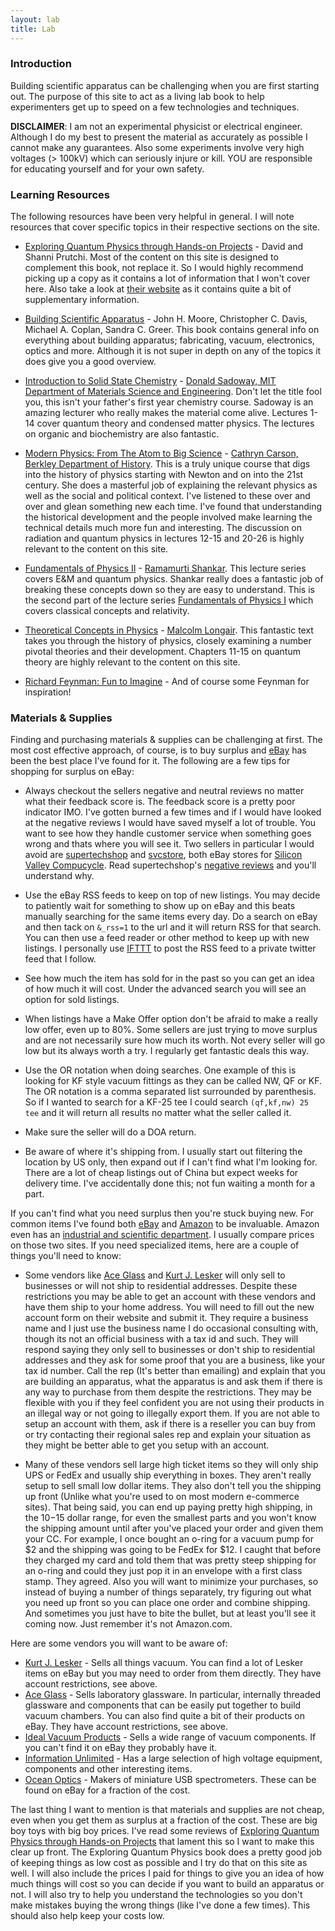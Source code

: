 ```yaml
---
layout: lab
title: Lab
---
```


### Introduction

Building scientific apparatus can be challenging when you are first starting out. The purpose of this site to act as a living lab book to help experimenters get up to speed on a few technologies and techniques. 

**DISCLAIMER**: I am not an experimental physicist or electrical engineer. Although I do my best to present the material as accurately as possible I cannot make any guarantees. Also some experiments involve very high voltages (> 100kV) which can seriously injure or kill. YOU are responsible for educating yourself and for your own safety.

### <a id="learning-resources"></a> Learning Resources

The following resources have been very helpful in general. I will note resources that cover specific topics in their respective sections on the site.

- [Exploring Quantum Physics through Hands-on Projects](http://www.amazon.com/Exploring-Quantum-Physics-through-Projects/dp/1118140664) - David and Shanni Prutchi. Most of the content on this site is designed to complement this book, not replace it. So I would highly recommend picking up a copy as it contains a lot of information that I won't cover here. Also take a look at [their website](http://www.diyphysics.com/) as it contains quite a bit of supplementary information.

- [Building Scientific Apparatus](http://www.amazon.com/Building-Scientific-Apparatus-John-Moore/dp/0521878586) - John H. Moore, Christopher C. Davis, Michael A. Coplan, Sandra C. Greer. This book contains general info on everything about building apparatus; fabricating, vacuum, electronics, optics and more. Although it is not super in depth on any of the topics it does give you a good overview.

- [Introduction to Solid State Chemistry](https://www.youtube.com/watch?v=kI7D2lkcF8E&list=PL36EC6A6180271B0F) - [Donald Sadoway, MIT Department of Materials Science and Engineering](http://donaldsadoway.com/). Don't let the title fool you, this isn't your father's first year chemistry course. Sadoway is an amazing lecturer who really makes the material come alive. Lectures 1-14 cover quantum theory and condensed matter physics. The lectures on organic and biochemistry are also fantastic.

- [Modern Physics: From The Atom to Big Science](https://itunes.apple.com/us/itunes-u/history-181b-spring-2008-modern/id461116019) - [Cathryn Carson, Berkley Department of History](http://history.berkeley.edu/people/cathryn-carson). This is a truly unique course that digs into the history of physics starting with Newton and on into the 21st century. She does a masterful job of explaining the relevant physics as well as the social and political context. I've listened to these over and over and glean something new each time. I've found that understanding the historical development and the people involved make learning the technical details much more fun and interesting. The discussion on radiation and quantum physics in lectures 12-15 and 20-26 is highly relevant to the content on this site.

- [Fundamentals of Physics II](http://www.youtube.com/playlist?list=PLD07B2225BB40E582) - [Ramamurti Shankar](http://pantheon.yale.edu/~rshankar/). This lecture series covers E&M and quantum physics. Shankar really does a fantastic job of breaking these concepts down so they are easy to understand. This is the second part of the lecture series [Fundamentals of Physics I](http://www.youtube.com/course?list=ECFE3074A4CB751B2B) which covers classical concepts and relativity.

- [Theoretical Concepts in Physics](http://www.amazon.com/Theoretical-Concepts-Physics-Alternative-Reasoning/dp/052152878X) - [Malcolm Longair](http://www.phy.cam.ac.uk/people/longairm.php). This fantastic text takes you through the history of physics, closely examining a number pivotal theories and their development. Chapters 11-15 on quantum theory are highly relevant to the content on this site.

- [Richard Feynman: Fun to Imagine](https://www.youtube.com/watch?v=GqvggMpJgL0) - And of course some Feynman for inspiration!

### <a id="supplies"></a> Materials & Supplies

Finding and purchasing materials & supplies can be challenging at first. The most cost effective approach, of course, is to buy surplus and [eBay](http://www.ebay.com/) has been the best place I've found for it. The following are a few tips for shopping for surplus on eBay:

- Always checkout the sellers negative and neutral reviews no matter what their feedback score is. The feedback score is a pretty poor indicator IMO. I've gotten burned a few times and if I would have looked at the negative reviews I would have saved myself a lot of trouble. You want to see how they handle customer service when something goes wrong and thats where you will see it. Two sellers in particular I would avoid are [supertechshop](http://www.ebay.com/usr/supertechshop) and [svcstore](http://www.ebay.com/usr/svcstore), both eBay stores for [Silicon Valley Compucycle](http://www.svc.com/). Read supertechshop's [negative reviews](http://feedback.ebay.com/ws/eBayISAPI.dll?ViewFeedback2&userid=supertechshop&myworld=true&items=25&iid=-1&de=off&which=negative&interval=365) and you'll understand why.

- Use the eBay RSS feeds to keep on top of new listings. You may decide to patiently wait for something to show up on eBay and this beats manually searching for the same items every day. Do a search on eBay and then tack on `&_rss=1` to the url and it will return RSS for that search. You can then use a feed reader or other method to keep up with new listings. I personally use [IFTTT](https://ifttt.com) to post the RSS feed to a private twitter feed that I follow.

- See how much the item has sold for in the past so you can get an idea of how much it will cost. Under the advanced search you will see an option for sold listings.

- When listings have a Make Offer option don't be afraid to make a really low offer, even up to 80%. Some sellers are just trying to move surplus and are not necessarily sure how much its worth. Not every seller will go low but its always worth a try. I regularly get fantastic deals this way.

- Use the OR notation when doing searches. One example of this is looking for KF style vacuum fittings as they can be called NW, QF or KF. The OR notation is a comma separated list surrounded by parenthesis. So if I wanted to search for a KF-25 tee I could search `(qf,kf,nw) 25 tee` and it will return all results no matter what the seller called it.

- Make sure the seller will do a DOA return. 

- Be aware of where it's shipping from. I usually start out filtering the location by US only, then expand out if I can't find what I'm looking for. There are a lot of cheap listings out of China but expect weeks for delivery time. I've accidentally done this; not fun waiting a month for a part.

If you can't find what you need surplus then you're stuck buying new. For common items I've found both [eBay](http://www.ebay.com) and [Amazon](http://amazon.com) to be invaluable. Amazon even has an [industrial and scientific department](http://www.amazon.com/industrial-scientific-supplies/b?node=16310091). I usually compare prices on those two sites. If you need specialized items, here are a couple of things you'll need to know:

- Some vendors like [Ace Glass](http://www.aceglass.com/) and [Kurt J. Lesker](http://www.lesker.com/) will only sell to businesses or will not ship to residential addresses. Despite these restrictions you may be able to get an account with these vendors and have them ship to your home address. You will need to fill out the new account form on their website and submit it. They require a business name and I just use the business name I do occasional consulting with, though its not an official business with a tax id and such. They will respond saying they only sell to businesses or don't ship to residential addresses and they ask for some proof that you are a business, like your tax id number. Call the rep (It's better than emailing) and explain that you are building an apparatus, what the apparatus is and ask them if there is any way to purchase from them despite the restrictions. They may be flexible with you if they feel confident you are not using their products in an illegal way or not going to illegally export them. If you are not able to setup an account with them, ask if there is a reseller you can buy from or try contacting their regional sales rep and explain your situation as they might be better able to get you setup with an account.

- Many of these vendors sell large high ticket items so they will only ship UPS or FedEx and usually ship everything in boxes. They aren't really setup to sell small low dollar items. They also don't tell you the shipping up front (Unlike what you're used to on most modern e-commerce sites). That being said, you can end up paying pretty high shipping, in the $10-$15 dollar range, for even the smallest parts and you won't know the shipping amount until after you've placed your order and given them your CC. For example, I once bought an o-ring for a vacuum pump for $2 and the shipping was going to be FedEx for $12. I caught that before they charged my card and told them that was pretty steep shipping for an o-ring and could they just pop it in an envelope with a first class stamp. They agreed. Also you will want to minimize your purchases, so instead of buying a number of things separately, try figuring out what you need up front so you can place one order and combine shipping. And sometimes you just have to bite the bullet, but at least you'll see it coming now. Just remember it's not Amazon.com.

Here are some vendors you will want to be aware of:

- [Kurt J. Lesker](http://www.lesker.com/) - Sells all things vacuum. You can find a lot of Lesker items on eBay but you may need to order from them directly. They have account restrictions, see above.
- [Ace Glass](http://www.aceglass.com/) - Sells laboratory glassware. In particular, internally threaded glassware and components that can be easily put together to build vacuum chambers. You can also find quite a bit of their products on eBay. They have account restrictions, see above.
- [Ideal Vacuum Products](http://www.idealvac.com/) - Sells a wide range of vacuum components. If you can't find it on eBay they probably have it.
- [Information Unlimited](http://amazing1.com/) - Has a large selection of high voltage equipment, components and other interesting items.
- [Ocean Optics](http://www.oceanoptics.com/) - Makers of miniature USB spectrometers. These can be found on eBay for a fraction of the cost.

The last thing I want to mention is that materials and supplies are not cheap, even when you get them as surplus at a fraction of the cost. These are big boy toys with big boy prices. I've read some reviews of [Exploring Quantum Physics through Hands-on Projects](http://www.amazon.com/Exploring-Quantum-Physics-through-Projects/dp/1118140664) that lament this so I want to make this clear up front. The Exploring Quantum Physics book does a pretty good job of keeping things as low cost as possible and I try do that on this site as well. I will also include the prices I paid for things to give you an idea of how much things will cost so you can decide if you want to build an apparatus or not. I will also try to help you understand the technologies so you don't make mistakes buying the wrong things (like I've done a few times). This should also help keep your costs low.